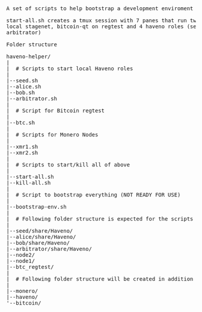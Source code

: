 <pre>
A set of scripts to help bootstrap a development enviroment on local testnet.

start-all.sh creates a tmux session with 7 panes that run two monero nodes on
local stagenet, bitcoin-qt on regtest and 4 haveno roles (seed, alice, bob,
arbitrator)

Folder structure

haveno-helper/
|
|  # Scripts to start local Haveno roles
|
|--seed.sh
|--alice.sh
|--bob.sh
|--arbitrator.sh
|  
|  # Script for Bitcoin regtest
|
|--btc.sh
|
|  # Scripts for Monero Nodes
|
|--xmr1.sh
|--xmr2.sh
|
|  # Scripts to start/kill all of above 
|
|--start-all.sh
|--kill-all.sh
|
|  # Script to bootstrap everything (NOT READY FOR USE)
|
|--bootstrap-env.sh
|  
|  # Following folder structure is expected for the scripts to work
|
|--seed/share/Haveno/
|--alice/share/Haveno/
|--bob/share/Haveno/
|--arbitrator/share/Haveno/
|--node2/
|--node1/
|--btc_regtest/
|
|  # Following folder structure will be created in addition to the above
|
|--monero/
|--haveno/
'--bitcoin/
</pre>
